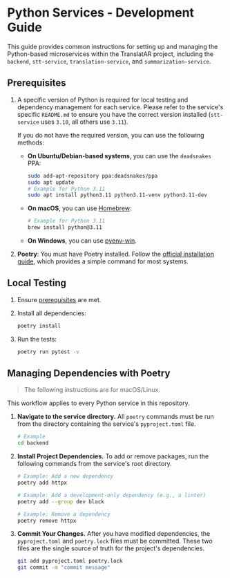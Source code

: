 # Python Services - Development Guide

This guide provides common instructions for setting up and managing the Python-based microservices within the TranslatAR project, including the `backend`, `stt-service`, `translation-service`, and `summarization-service`.

## Prerequisites

1. A specific version of Python is required for local testing and dependency management for each service. Please refer to the service's specific `README.md` to ensure you have the correct version installed (`stt-service` uses `3.10`, all others use `3.11`).

    If you do not have the required version, you can use the following methods:

    - **On Ubuntu/Debian-based systems**, you can use the `deadsnakes` PPA:

        ```sh
        sudo add-apt-repository ppa:deadsnakes/ppa
        sudo apt update
        # Example for Python 3.11
        sudo apt install python3.11 python3.11-venv python3.11-dev
        ```

    - **On macOS**, you can use [Homebrew](https://brew.sh/):

        ```sh
        # Example for Python 3.11
        brew install python@3.11
        ```

    - **On Windows**, you can use [pyenv-win](https://github.com/pyenv-win/pyenv-win).

2. **Poetry**: You must have Poetry installed. Follow the [official installation guide](https://python-poetry.org/docs/#installation), which provides a simple command for most systems.

## Local Testing

1. Ensure [prerequisites](#prerequisites) are met.

2. Install all dependencies:

    ```sh
    poetry install
    ```

3. Run the tests:

    ```sh
    poetry run pytest -v
    ```

## Managing Dependencies with Poetry

> The following instructions are for macOS/Linux.

This workflow applies to every Python service in this repository.

1. **Navigate to the service directory.** All `poetry` commands must be run from the directory containing the service's `pyproject.toml` file.

    ```sh
    # Example
    cd backend
    ```

2. **Install Project Dependencies.** To add or remove packages, run the following commands from the service's root directory.

    ```bash
    # Example: Add a new dependency
    poetry add httpx

    # Example: Add a development-only dependency (e.g., a linter)
    poetry add --group dev black

    # Example: Remove a dependency
    poetry remove httpx
    ```

3. **Commit Your Changes.** After you have modified dependencies, the `pyproject.toml` and `poetry.lock` files must be committed. These two files are the single source of truth for the project's dependencies.

    ```sh
    git add pyproject.toml poetry.lock
    git commit -m "commit message"
    ```
